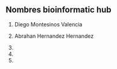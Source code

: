 ## Nombres bioinformatic hub

1. Diego Montesinos Valencia

2. Abrahan Hernandez Hernandez

3.

4.

5.
